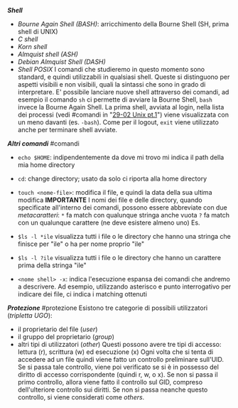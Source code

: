 ***Shell***
- *Bourne Again Shell (BASH)*: arricchimento della Bourne Shell (SH, prima shell di UNIX)
- *C shell*
- *Korn shell*
- *Almquist shell (ASH)*
- *Debian Almquist Shell (DASH)*
- *Shell POSIX*
I comandi che studieremo in questo momento sono standard, e quindi utilizzabili in qualsiasi shell.
Queste si distinguono per aspetti visibili e non visibili, quali la sintassi che sono in grado di interpretare.
E' possibile lanciare nuove shell attraverso dei comandi, ad esempio il comando ``sh`` ci permette di avviare la Bourne Shell, ``bash`` invece la Bourne Again Shell. La prima shell, avviata al login, nella lista dei processi (vedi #comandi in "[29-02 Unix pt.1](29-02%20Unix%20pt.1.md)") viene visualizzata con un meno davanti (es. ``-bash``).
Come per il logout, ``exit`` viene utilizzato anche per terminare shell avviate.

***Altri comandi*** #comandi 
- ``echo $HOME``: indipendentemente da dove mi trovo mi indica il path della mia home directory 
- ``cd``: change directory; usato da solo ci riporta alla home directory
- ``touch <nome-file>``: modifica il file, e quindi la data della sua ultima modifica
**IMPORTANTE**
I nomi dei file e delle directory, quando specificate all'interno dei comandi, possono essere abbreviate con due *metacaratteri*:
``*`` fa match con qualunque stringa anche vuota
``?`` fa match con un qualunque carattere (ne deve esistere almeno uno)
Es.
- ``$ls -l *ile`` visualizza tutti i file o le directory che hanno una stringa che finisce per "ile" o ha per nome proprio "ile"
- ``$ls -l ?ile`` visualizza tutti i file o le directory che hanno un carattere prima della stringa "ile"

- ``<nome shell> -x``: indica l'esecuzione espansa dei comandi che andremo a descrivere. Ad esempio, utilizzando asterisco e punto interrogativo per indicare dei file, ci indica i matching ottenuti

***Protezione*** #protezione 
Esistono tre categorie di possibili utilizzatori (*tripletta UGO*):
- il proprietario del file (*user*)
- il gruppo del proprietario (*group*)
- altri tipi di utilizzatori (*other*)
Questi possono avere tre tipi di accesso: lettura (r), scrittura (w) ed esecuzione (x)
Ogni volta che si tenta di accedere ad un file quindi viene fatto un controllo preliminare sull'UID. Se si passa tale controllo, viene poi verificato se si è in possesso del diritto di accesso corrispondente (quindi r, w, o x).
Se non si passa il primo controllo, allora viene fatto il controllo sul GID, compreso dell'ulteriore controllo sui diritti. Se non si passa neanche questo controllo, si viene considerati come *others*.